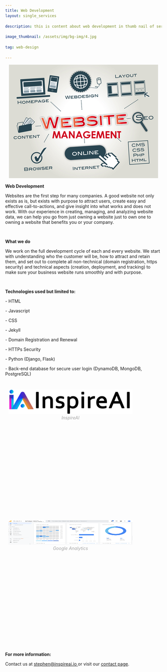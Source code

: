 ```yaml
---
title: Web Development
layout: single_services

description: this is content about web development in thumb nail of services page

image_thumbnail: /assets/img/bg-img/4.jpg

tag: web-design

---
```


<div class="col-12">
    <center>
    <img class="mb-50" src="/assets/img/services/webdev.jpg" alt="">
</center>
</div>
<div class="col-12 col-lg-10">

<p></p>

<p><strong>Web Development</strong></p>


<p> Websites are the first step for many companies. A good website not only exists as is, but exists with purpose to attract users, create easy and effective call-to-actions, and give insight into what works and does not work. With our experience in creating, managing, and analyzing website data, we can help you go from just owning a website just to own one to owning a website that benefits you or your company. </p>

<br>

<p><strong> What we do </strong></p>

<p> We work on the full development cycle of each and every website. We start with understanding who the customer will be, how to attract and retain them, and set out to complete all non-technical (domain registration, https security) and technical aspects (creation, deployment, and tracking) to make sure your business website runs smoothly and with purpose. </p>

<br>

<p><b> Technologies used but limited to: </b></p>

<p>- HTML </p>

<p>- Javascript  </p>

<p>- CSS </p>

<p>- Jekyll </p>

<p>- Domain Registration and Renewal </p>

<p>- HTTPs Security </p>

<p>- Python (Django, Flask) </p>

<p>- Back-end database for secure user login (DynamoDB, MongoDB, PostgreSQL) </p>

<br>

<div class="row">

  <div class="column" style="padding:10px; width:400px; height:400px">
    <a href="https://inspireai.io"><img src="/assets/img/core-img/full_logos/og_black.png" width="80" height="80" alt="Snow" style="width:100%"></a>
    <center><i style="color:#a6a6a6">InspireAI</i></center>
  </div>

  <div class="column" style="padding:10px; width:400px; height:400px">
    <img src="/assets/img/services/services_img/webdev_dash.PNG" width="80" height="80" alt="Forest" style="width:100%">
    <center><i style="color:#a6a6a6">Google Analytics</i></center>
  </div>
</div>


<p><b>For more information:</b></p>

<p>
Contact us at <a href = "mailto: stephen@inspireai.io"><u>stephen@inspireai.io </u></a> or visit our <u><a href="https://inspireai.io/contact">contact page</a></u>.
</p>